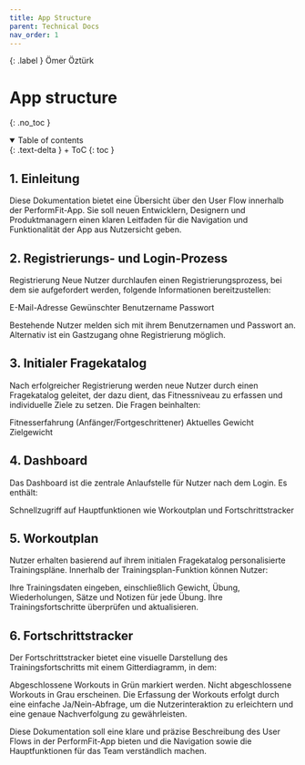 ```yaml
---
title: App Structure
parent: Technical Docs
nav_order: 1
---
```


{: .label }
Ömer Öztürk

# App structure
{: .no_toc }

<details open markdown="block">
{: .text-delta }
<summary>Table of contents</summary>
+ ToC
{: toc }
</details>



## 1. Einleitung
Diese Dokumentation bietet eine Übersicht über den User Flow innerhalb der PerformFit-App. Sie soll neuen Entwicklern, Designern und Produktmanagern einen klaren Leitfaden für die Navigation und Funktionalität der App aus Nutzersicht geben.

## 2. Registrierungs- und Login-Prozess
Registrierung
Neue Nutzer durchlaufen einen Registrierungsprozess, bei dem sie aufgefordert werden, folgende Informationen bereitzustellen:

E-Mail-Adresse
Gewünschter Benutzername
Passwort

Bestehende Nutzer melden sich mit ihrem Benutzernamen und Passwort an. Alternativ ist ein Gastzugang ohne Registrierung möglich.

## 3. Initialer Fragekatalog
Nach erfolgreicher Registrierung werden neue Nutzer durch einen Fragekatalog geleitet, der dazu dient, das Fitnessniveau zu erfassen und individuelle Ziele zu setzen. Die Fragen beinhalten:

Fitnesserfahrung (Anfänger/Fortgeschrittener)
Aktuelles Gewicht
Zielgewicht

## 4. Dashboard
Das Dashboard ist die zentrale Anlaufstelle für Nutzer nach dem Login. Es enthält:

Schnellzugriff auf Hauptfunktionen wie Workoutplan und Fortschrittstracker

## 5. Workoutplan
Nutzer erhalten basierend auf ihrem initialen Fragekatalog personalisierte Trainingspläne. Innerhalb der Trainingsplan-Funktion können Nutzer:

Ihre Trainingsdaten eingeben, einschließlich Gewicht, Übung, Wiederholungen, Sätze und Notizen für jede Übung.
Ihre Trainingsfortschritte überprüfen und aktualisieren.

## 6. Fortschrittstracker
Der Fortschrittstracker bietet eine visuelle Darstellung des Trainingsfortschritts mit einem Gitterdiagramm, in dem:

Abgeschlossene Workouts in Grün markiert werden.
Nicht abgeschlossene Workouts in Grau erscheinen.
Die Erfassung der Workouts erfolgt durch eine einfache Ja/Nein-Abfrage, um die Nutzerinteraktion zu erleichtern und eine genaue Nachverfolgung zu gewährleisten.


Diese Dokumentation soll eine klare und präzise Beschreibung des User Flows in der PerformFit-App bieten und die Navigation sowie die Hauptfunktionen für das Team verständlich machen.
